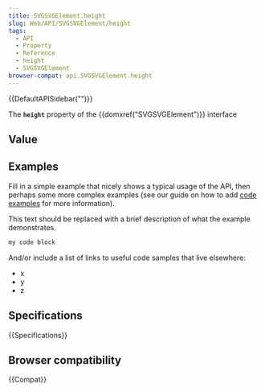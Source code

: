 ```yaml
---
title: SVGSVGElement.height
slug: Web/API/SVGSVGElement/height
tags:
  - API
  - Property
  - Reference
  - height
  - SVGSVGElement
browser-compat: api.SVGSVGElement.height
---
```

{{DefaultAPISidebar("")}}

The **`height`** property of the {{domxref("SVGSVGElement")}} interface 

## Value



## Examples

Fill in a simple example that nicely shows a typical usage of the API, then perhaps some more complex examples (see our guide on how to add [code examples](/en-US/docs/MDN/Contribute/Structures/Code_examples) for more information).

This text should be replaced with a brief description of what the example demonstrates.

```js
my code block
```

And/or include a list of links to useful code samples that live elsewhere:

*   x
*   y
*   z

## Specifications

{{Specifications}}

## Browser compatibility

{{Compat}}


